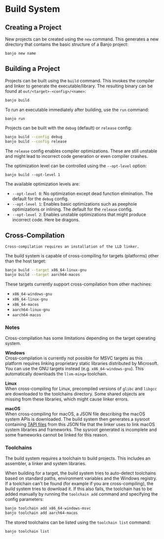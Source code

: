 # Build System

## Creating a Project

New projects can be created using the `new` command. This generates a new directory that contains
the basic structure of a Banjo project:

```sh
banjo new name
```

## Building a Project

Projects can be built using the `build` command. This invokes the compiler and linker to generate
the executable/library. The resulting binary can be found at `out/<target>-<config>/<name>`:

```sh
banjo build
```

To run an executable immediately after building, use the `run` command:

```sh
banjo run
```

Projects can be built with the `debug` (default) or `release` config:

```sh
banjo build --config debug
banjo build --config release
```

The `release` config enables compiler optimizations. These are still unstable and might lead to
incorrect code generation or even compiler crashes.

The optimization level can be controlled using the `--opt-level` option:

```
banjo build --opt-level 1
```

The available optimization levels are:
- `--opt-level 0`: No optimization except dead function elimination. The default for the `debug` config.
- `--opt-level 1`: Enables basic optimizations such as peephole optimizations or inlining. The default for the `release` config.
- `--opt-level 2`: Enables unstable optimizations that might produce incorrect code. Here be dragons.

## Cross-Compilation

```{note}
Cross-compilation requires an installation of the LLD linker.
```

The build system is capable of cross-compiling for targets (platforms) other than the host target:

```sh
banjo build --target x86_64-linux-gnu
banjo build --target aarch64-macos
```

These targets currently support cross-compilation from other machines:  
  - `x86_64-windows-gnu`
  - `x86_64-linux-gnu`
  - `x86_64-macos`
  - `aarch64-linux-gnu`
  - `aarch64-macos`

### Notes

Cross-compilation has some limitations depending on the target operating system.

**Windows** \
Cross-compilation is currently not possible for MSVC targets as this platform requires linking proprietary static
libraries distributed by Microsoft. You can use the GNU targets instead (e.g. `x86_64-windows-gnu`). This automatically
downloads the `llvm-mingw` toolchain.

**Linux** \
When cross-compiling for Linux, precompiled versions of `glibc` and `libgcc` are downloaded to
the toolchains directory. Some shared objects are missing from these libraries, which might cause linker errors.

**macOS** \
When cross-compiling for macOS, a JSON file describing the macOS system APIs is downloaded. The build system
then generates a sysroot containing [TAPI files](https://github.com/apple-oss-distributions/tapi) from this
JSON file that the linker uses to link macOS system libraries and frameworks. The sysroot generated is
incomplete and some frameworks cannot be linked for this reason.

### Toolchains

The build system requires a toolchain to build projects. This includes an assembler, a linker and
system libraries.

When building for a target, the build system tries to auto-detect toolchains based
on standard paths, environment variables and the Windows registry. If a toolchain can't be found
(for example if you are cross-compiling), the build system tries to download it.
If this also fails, the toolchain has to be added manually by running the `toolchain add` command and specifying
the config parameters:

```sh
banjo toolchain add x86_64-windows-msvc
banjo toolchain add aarch64-macos
```

The stored toolchains can be listed using the `toolchain list` command:

```sh
banjo toolchain list
```